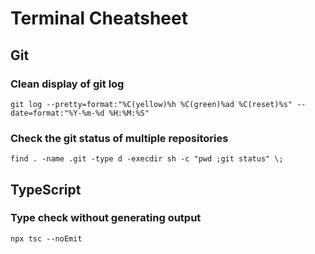 # Terminal Cheatsheet

## Git

### Clean display of git log

```shell
git log --pretty=format:"%C(yellow)%h %C(green)%ad %C(reset)%s" --date=format:"%Y-%m-%d %H:%M:%S"
```

### Check the git status of multiple repositories

```shell
find . -name .git -type d -execdir sh -c "pwd ;git status" \;
```

## TypeScript

### Type check without generating output

```shell
npx tsc --noEmit
```